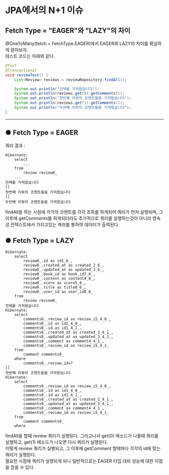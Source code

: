 # JPA에서의 N+1 이슈

## Fetch Type = "EAGER"와 "LAZY"의 차이

@OneToMany(fetch = FetchType.EAGER)에서 EAGER와 LAZY의 차이를 확실하게 알아보자.  
테스트 코드는 아래와 같다.

```java
@Test
@Transactional
void reviewTest() {
    List<Review> reviews = reviewRepository.findAll();

    System.out.println("전체를 가져왔습니다");
    System.out.println(reviews.get(0).getComments());
    System.out.println("첫번째 리뷰의 코멘트들을 가져왔습니다");
    System.out.println(reviews.get(1).getComments());
    System.out.println("두번째 리뷰의 코멘트들을 가져왔습니다");
}
```

---

## ● Fetch Type = EAGER

쿼리 결과 :

```text
Hibernate: 
    select
        ...
    from
        review review0_
    ...
전체를 가져왔습니다
[]
첫번째 리뷰의 코멘트들을 가져왔습니다
[]
두번째 리뷰의 코멘트들을 가져왔습니다
```

findAll을 하는 시점에 각각의 코멘트를 각각 조회를 하게되어 쿼리가 먼저 실행되며, 그 이후에 getComments를 하게되더라도 추가적으로 쿼리를 실행하는것이 아니라 영속성 컨텍스트에서 가지고있는 캐쉬를 통하여 데이터가 출력된다.

## ● Fetch Type = LAZY

```text
Hibernate: 
    select
        review0_.id as id1_6_,
        review0_.created_at as created_2_6_,
        review0_.updated_at as updated_3_6_,
        review0_.book_id as book_id7_6_,
        review0_.content as content4_6_,
        review0_.score as score5_6_,
        review0_.title as title6_6_,
        review0_.user_id as user_id8_6_ 
    from
        review review0_
전체를 가져왔습니다
Hibernate: 
    select
        comments0_.review_id as review_i5_4_0_,
        comments0_.id as id1_4_0_,
        comments0_.id as id1_4_1_,
        comments0_.created_at as created_2_4_1_,
        comments0_.updated_at as updated_3_4_1_,
        comments0_.comment as comment4_4_1_,
        comments0_.review_id as review_i5_4_1_ 
    from
        comment comments0_ 
    where
        comments0_.review_id=?
[]
첫번째 리뷰의 코멘트들을 가져왔습니다
Hibernate: 
    select
        comments0_.review_id as review_i5_4_0_,
        comments0_.id as id1_4_0_,
        comments0_.id as id1_4_1_,
        comments0_.created_at as created_2_4_1_,
        comments0_.updated_at as updated_3_4_1_,
        comments0_.comment as comment4_4_1_,
        comments0_.review_id as review_i5_4_1_ 
    from
        comment comments0_ 
    where

```

findAll을 할때 review 쿼리가 실행된다. 그리고나서 get(0) 메소드가 나올때 쿼리를 실행하고, get(1) 메소드가 나오면 다시 쿼리가 실행된다.  
이렇게 review 쿼리가 실행되고, 그 이후에 getComment 할때마다 각각의 id에 맞는 쿼리가 실행된다.  
필요한 시점에 쿼리가 실행되게 되니 일반적으로는 EAGER 타입 대비 성능에 대한 이점을 얻을 수 있다.
